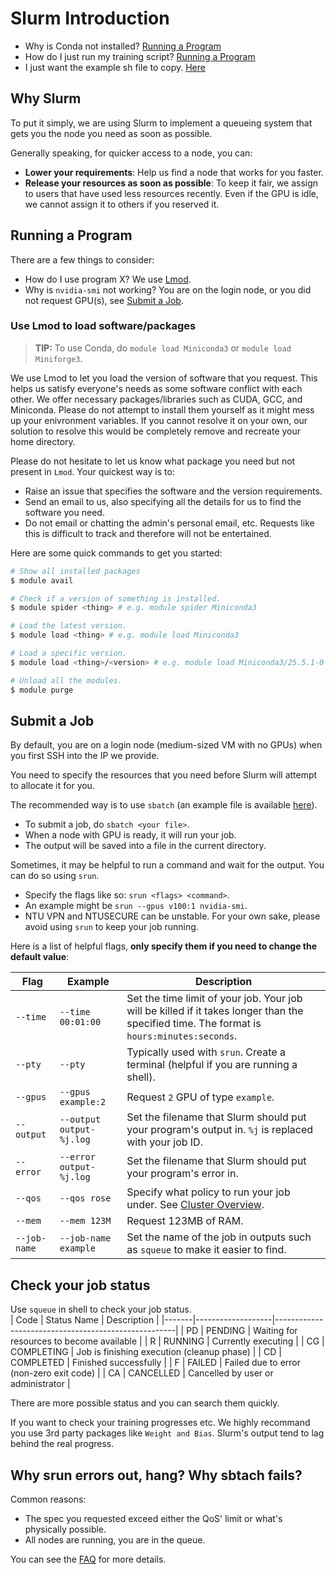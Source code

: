 # Slurm Introduction

- Why is Conda not installed? [Running a Program](#Running-a-Program)
- How do I just run my training script? [Running a Program](#Running-a-Program)
- I just want the example sh file to copy. [Here](sbatch-example.sh)

## Why Slurm

To put it simply, we are using Slurm to implement a queueing system that gets
you the node you need as soon as possible.

Generally speaking, for quicker access to a node, you can:
- **Lower your requirements**: Help us find a node that works for you faster.
- **Release your resources as soon as possible**: To keep it fair, we assign to
  users that have used less resources recently. Even if the GPU is idle, we
  cannot assign it to others if you reserved it.

## Running a Program

There are a few things to consider:
- How do I use program X? We use [Lmod](#Lmod).
- Why is `nvidia-smi` not working? You are on the login node, or you did not request GPU(s), see
  [Submit a Job](#Submit-a-Job).

### Use Lmod to load software/packages

> **TIP:** To use Conda, do `module load Miniconda3` or
> `module load Miniforge3`.

We use Lmod to let you load the version of software that you request.
This helps us satisfy everyone's needs as some software conflict with each
other. We offer necessary packages/libraries such as CUDA, GCC, and Miniconda. 
Please do not attempt to install them yourself as it might mess up your enivronment variables. 
If you cannot resolve it on your own, our 
solution to resolve this would be completely remove and recreate your home directory.

Please do not hesitate to let us know what package you need but not present in `Lmod`. Your quickest way is to:
- Raise an issue that specifies the software and the version requirements.
- Send an email to us, also specifying all the details for us to find the software you need.
- Do not email or chatting the admin's personal email, etc. Requests like this is difficult to track and therefore will not be entertained.

Here are some quick commands to get you started:

```sh
# Show all installed packages
$ module avail

# Check if a version of something is installed.
$ module spider <thing> # e.g. module spider Miniconda3

# Load the latest version.
$ module load <thing> # e.g. module load Miniconda3

# Load a specific version.
$ module load <thing>/<version> # e.g. module load Miniconda3/25.5.1-0

# Unload all the modules.
$ module purge
```

## Submit a Job

By default, you are on a login node (medium-sized VM with no GPUs) when you
first SSH into the IP we provide.

You need to specify the resources that you need before Slurm will attempt to
allocate it for you.

The recommended way is to use `sbatch` (an example file is available
[here](sbatch-example.sh)).

- To submit a job, do `sbatch <your file>`.
- When a node with GPU is ready, it will run your job.
- The output will be saved into a file in the current directory.

Sometimes, it may be helpful to run a command and wait for the output. You can
do so using `srun`.

- Specify the flags like so: `srun <flags> <command>`.
- An example might be `srun --gpus v100:1 nvidia-smi`.
- NTU VPN and NTUSECURE can be unstable. For your own sake, please avoid using `srun` to
  keep your job running.

Here is a list of helpful flags, **only specify them if you need to change the
default value**:

| Flag         | Example                  | Description                                                                                                                                |
|--------------|--------------------------|--------------------------------------------------------------------------------------------------------------------------------------------|
| `--time`     | `--time 00:01:00`        | Set the time limit of your job. Your job will be killed if it takes longer than the specified time. The format is `hours:minutes:seconds`. |
| `--pty`      | `--pty`                  | Typically used with `srun`. Create a terminal (helpful if you are running a shell).                                                        |
| `--gpus`     | `--gpus example:2`       | Request `2` GPU of type `example`.                                                                                                         |
| `--output`   | `--output output-%j.log` | Set the filename that Slurm should put your program's output in. `%j` is replaced with your job ID.                                        |
| `--error`    | `--error output-%j.log`  | Set the filename that Slurm should put your program's error in.                                                                            |
| `--qos`      | `--qos rose`             | Specify what policy to run your job under. See [Cluster Overview](cluster.md#Slurm).                                                       |
| `--mem`      | `--mem 123M`             | Request 123MB of RAM.                                                                                                                      |
| `--job-name` | `--job-name example`     | Set the name of the job in outputs such as `squeue` to make it easier to find.                                                             |

## Check your job status  
Use ```squeue``` in shell to check your job status.  
| Code  | Status Name       | Description                                         |
|-------|-------------------|-----------------------------------------------------|
| PD    | PENDING           | Waiting for resources to become available          |
| R     | RUNNING           | Currently executing                                |
| CG    | COMPLETING        | Job is finishing execution (cleanup phase)         |
| CD    | COMPLETED         | Finished successfully                              |
| F     | FAILED            | Failed due to error (non-zero exit code)           |
| CA    | CANCELLED         | Cancelled by user or administrator                 |

There are more possible status and you can search them quickly.

If you want to check your training progresses etc. We highly recommand you use 3rd party packages like `Weight and Bias`. Slurm's output tend to lag behind the real progress.

## Why srun errors out, hang? Why sbtach fails?
Common reasons:
- The spec you requested exceed either the QoS' limit or what's physically possible.  
- All nodes are running, you are in the queue.  

You can see the [FAQ](troubleshooting.md#Slurm) for more details.
